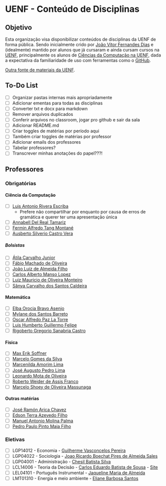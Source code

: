 # UENF - Conteúdo de Disciplinas

## Objetivo

Esta organização visa disponibilizar conteúdos de disciplinas da UENF de forma pública. Sendo inicialmente crido por [João Vítor Fernandes Dias][LinkGitHub_jvfd3] e (idealmente) mantido por alunos que já cursaram e ainda cursam cursos na [UENF][LinkUENF], principalmente os alunos de [Ciências da Computação na UENF][LinkCCUENF], dada a expectativa da familiaridade de uso com ferramentas como o [GitHub][LinkGitHub].

[Outra fonte de materiais da UENF][LinkPasseiDireto].

## To-Do List

- [ ] Organizar pastas internas mais apropriadamente
- [ ] Adicionar ementas para todas as disciplinas
- [ ] Converter txt e docx para markdown
- [ ] Remover arquivos duplicados
- [ ] Conferir arquivos no classroom, jogar pro github e sair da sala
- [ ] Adicionar README.md
- [ ] Criar toggles de matérias por período aqui
- [ ] Também criar toggles de matérias por professor
- [ ] Adicionar emails dos professores
- [ ] Tabelar professores? <!-- https://stackoverflow.com/questions/47344571/how-to-draw-checkbox-or-tick-mark-in-github-markdown-table -->
- [ ] Transcrever minhas anotações do papel???!

## Professores

### Obrigatórias

#### Ciência da Computação <!-- 4 -->

- [ ] [Luis Antonio Rivera Escriba][LattesRivera] <!-- rivera@uenf.br -->
  - Prefere não compartilhar por enquanto por causa de erros de gramática e querer ter uma apresentação única
- [ ] [Annabell Del Real Tamariz][LattesAnnabell] <!-- annabell@uenf.br -->
- [ ] [Fermin Alfredo Tang Montané][LattesTang] <!-- tang@uenf.br -->
- [ ] [Ausberto Silverio Castro Vera][LattesAusberto] <!-- ascv@uenf.br --> <!-- LCMAT -->

##### Bolsistas <!-- 6 -->

- [ ] [Átila Carvalho Junior][LattesAtila]
- [ ] [Fábio Machado de Oliveira][LattesFabio]
- [ ] [João Luiz de Almeida Filho][LattesJoaoLuiz]
- [ ] [Carlos Alberto Manso Lopez][LattesCarlos]
- [ ] [Luiz Mauricio de Oliveira Monteiro][LattesLM]
- [ ] [Sânya Carvalho dos Santos Caldeira][LattesSanya]

#### Matemática <!-- 5 -->

- [ ] [Elba Orocia Bravo Asenjo][LattesElba] <!-- elba.bravo@gmail.com --> <!-- LCMAT -->
- [ ] [Mylane dos Santos Barreto][LattesMylane]
- [ ] [Oscar Alfredo Paz La Torre][LattesOscar] <!-- oscar@uenf.br --> <!-- LCMAT -->
- [ ] [Luis Humberto Guillermo Felipe][LattesGuillermo] <!-- guillerm@uenf.br -->
- [ ] [Rigoberto Gregorio Sanabria Castro][LattesRigoberto] <!-- rigobertocastro04@gmail.com --> <!-- LCMAT -->

#### Física <!-- 7 -->

- [ ] [Max Erik Soffner][LattesMax] <!-- mes@uenf.br -->
- [ ] [Marcelo Gomes da Silva][LatesMarceloGomes] <!-- mgs@uenf.br -->
- [ ] [Marcenilda Amorim Lima][LattesMarcenilda]
- [ ] [José Augusto Pedro Lima][LattesZeGuto] <!-- japlima@uenf.br -->
- [ ] [Leonardo Mota de Oliveira][LattesLeo] <!-- mota@uenf.br -->
- [ ] [Roberto Weider de Assis Franco][LattesRobertoFranco] <!-- franco@uenf.br -->
- [ ] [Marcelo Shoey de Oliveira Massunaga][LattesShoey] <!-- shoey@uenf.br -->
<!-- - [ ] [Marcelo de Oliveira Souza][LattesAstronauta] mm@uenf.br -->

#### Outras matérias <!-- 4 -->

- [ ] [José Ramón Arica Chavez][LattesArica] <!-- arica@uenf.br, jose.arica.chavez@gmail.com --> <!-- LEPROD -->
- [ ] [Edson Terra Azevedo Filho][LattesEdson] <!-- etaf@uenf.br  , edsonterrafilho@gmail.com --> <!-- LEPROD, LGPP -->
- [ ] [Manuel Antonio Molina Palma][LattesMolina] <!-- LEPROD -->
- [ ] [Pedro Paulo Pinto Maia Filho][LattesPedroPaulo]

### Eletivas <!-- 6 -->

- [ ] LGP14012 - Economia - [Guilherme Vasconcelos Pereira][LattesGuilherme]
- [ ] LGP04022 - Sociologia - [Joao Ricardo Boechat Pires de Almeida Sales][LattesBoechat]
- [ ] LGP04001 - Administração - [Chesil Batista Silva][LattesChesil]
- [ ] LCL14006 - Teoria da Decisão - [Carlos Eduardo Batista de Sousa][LattesCarlosEduardo] - [Site][LinkCarlosEduardo]
- [ ] LEL04101 - Português Instrumental - [Jaqueline Maria de Almeida][LattesJaqueline]
- [ ] LMT01310 - Energia e meio ambiente - [Eliane Barbosa Santos][LattesEliane]

[LattesLM]:             http://lattes.cnpq.br/6222563458861842
[LattesLeo]:            http://lattes.cnpq.br/8119272967700641
[LattesMax]:            http://lattes.cnpq.br/5294781291958691
[LattesElba]:           http://lattes.cnpq.br/8819066025912342
[LattesTang]:           http://lattes.cnpq.br/9974379145983363
[LattesOscar]:          http://lattes.cnpq.br/2448699193711406
[LattesShoey]:          http://lattes.cnpq.br/7302577637950656
[LattesFabio]:          http://lattes.cnpq.br/2688606582146646
[LattesAtila]:          http://lattes.cnpq.br/4365020483514414
[LattesArica]:          http://lattes.cnpq.br/2774664527261102
[LattesEdson]:          http://lattes.cnpq.br/7666677740215248
[LattesSanya]:          http://lattes.cnpq.br/4085481702181393
[LattesMolina]:         http://lattes.cnpq.br/6034302026767691
[LattesMylane]:         http://lattes.cnpq.br/7018843980700014
[LattesZeGuto]:         http://lattes.cnpq.br/2746858124459124
[LattesEliane]:         http://lattes.cnpq.br/1517641534499568
[LattesCarlos]:         http://lattes.cnpq.br/9204385052448978
[LattesChesil]:         http://lattes.cnpq.br/6312131273293418
[LattesRivera]:         http://lattes.cnpq.br/6277334830315068
[LattesBoechat]:        http://lattes.cnpq.br/0431659567271611
[LattesAnnabell]:       http://lattes.cnpq.br/7484786835288826
[LattesJoaoLuiz]:       http://lattes.cnpq.br/2752038796773129
[LattesAusberto]:       http://lattes.cnpq.br/5716122572035460
[LattesGuillermo]:      http://lattes.cnpq.br/5592157199814909
[LattesJaqueline]:      http://lattes.cnpq.br/1971913582907475
[LattesGuilherme]:      http://lattes.cnpq.br/6272649442107303
[LattesRigoberto]:      http://lattes.cnpq.br/3844823051682851
[LattesMarcenilda]:     http://lattes.cnpq.br/8531997680500054
[LattesPedroPaulo]:     http://lattes.cnpq.br/4368839025919696
<!-- [LattesAstronauta]:     http://lattes.cnpq.br/1488981360251176 -->
[LatesMarceloGomes]:    http://lattes.cnpq.br/0553046070876845
[LattesCarlosEduardo]:  http://lattes.cnpq.br/4648508077667482
[LattesRobertoFranco]:  http://lattes.cnpq.br/5208824640229110
[LinkCarlosEduardo]:    https://sites.google.com/site/carlosebdesousa/

[LinkGitHub_jvfd3]: https://github.com/jvfd3
[LinkGitHub]:       https://github.com/
[LinkCCUENF]:       https://cc.uenf.br/
[LinkUENF]:         https://uenf.br/portal/

[LinkPasseiDireto]: https://www.passeidireto.com/busca?q=uenf&tipo=1
